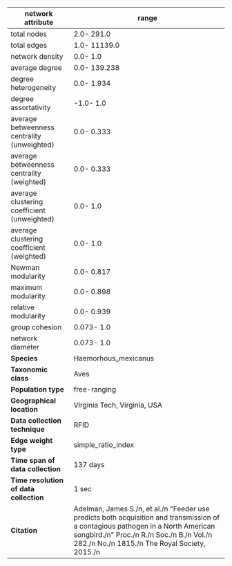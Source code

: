 network attribute|range
---|---
total nodes|2.0- 291.0
total edges|1.0- 11139.0
network density|0.0- 1.0
average degree|0.0- 139.238
degree heterogeneity|0.0- 1.934
degree assortativity|-1.0- 1.0
average betweenness centrality (unweighted)|0.0- 0.333
average betweenness centrality (weighted)|0.0- 0.333
average clustering coefficient (unweighted)|0.0- 1.0
average clustering coefficient (weighted)|0.0- 1.0
Newman modularity|0.0- 0.817
maximum modularity|0.0- 0.898
relative modularity|0.0- 0.939
group cohesion|0.073- 1.0
network diameter|0.073- 1.0
**Species**| Haemorhous_mexicanus
**Taxonomic class**| Aves
**Population type**| free-ranging
**Geographical location**| Virginia Tech, Virginia, USA
**Data collection technique**| RFID
**Edge weight type**| simple_ratio_index
**Time span of data collection**| 137 days
**Time resolution of data collection**| 1 sec
**Citation**| Adelman, James S./n, et al./n "Feeder use predicts both acquisition and transmission of a contagious pathogen in a North American songbird./n" Proc./n R./n Soc./n B./n Vol./n 282./n No./n 1815./n The Royal Society, 2015./n
